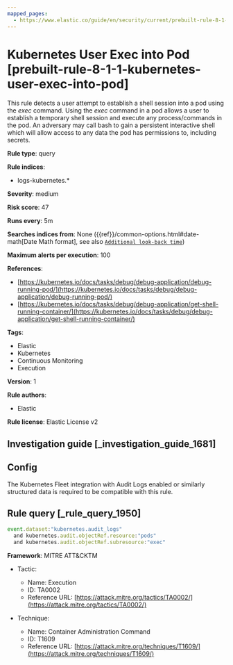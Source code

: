 ```yaml
---
mapped_pages:
  - https://www.elastic.co/guide/en/security/current/prebuilt-rule-8-1-1-kubernetes-user-exec-into-pod.html
---
```


# Kubernetes User Exec into Pod [prebuilt-rule-8-1-1-kubernetes-user-exec-into-pod]

This rule detects a user attempt to establish a shell session into a pod using the *exec* command. Using the *exec* command in a pod allows a user to establish a temporary shell session and execute any process/commands in the pod. An adversary may call bash to gain a persistent interactive shell which will allow access to any data the pod has permissions to, including secrets.

**Rule type**: query

**Rule indices**:

* logs-kubernetes.*

**Severity**: medium

**Risk score**: 47

**Runs every**: 5m

**Searches indices from**: None ({{ref}}/common-options.html#date-math[Date Math format], see also [`Additional look-back time`](docs-content://solutions/security/detect-and-alert/create-detection-rule.md#rule-schedule))

**Maximum alerts per execution**: 100

**References**:

* [https://kubernetes.io/docs/tasks/debug/debug-application/debug-running-pod/](https://kubernetes.io/docs/tasks/debug/debug-application/debug-running-pod/)
* [https://kubernetes.io/docs/tasks/debug/debug-application/get-shell-running-container/](https://kubernetes.io/docs/tasks/debug/debug-application/get-shell-running-container/)

**Tags**:

* Elastic
* Kubernetes
* Continuous Monitoring
* Execution

**Version**: 1

**Rule authors**:

* Elastic

**Rule license**: Elastic License v2

## Investigation guide [_investigation_guide_1681]

## Config

The Kubernetes Fleet integration with Audit Logs enabled or similarly structured data is required to be compatible with this rule.

## Rule query [_rule_query_1950]

```js
event.dataset:"kubernetes.audit_logs"
  and kubernetes.audit.objectRef.resource:"pods"
  and kubernetes.audit.objectRef.subresource:"exec"
```

**Framework**: MITRE ATT&CKTM

* Tactic:

    * Name: Execution
    * ID: TA0002
    * Reference URL: [https://attack.mitre.org/tactics/TA0002/](https://attack.mitre.org/tactics/TA0002/)

* Technique:

    * Name: Container Administration Command
    * ID: T1609
    * Reference URL: [https://attack.mitre.org/techniques/T1609/](https://attack.mitre.org/techniques/T1609/)



